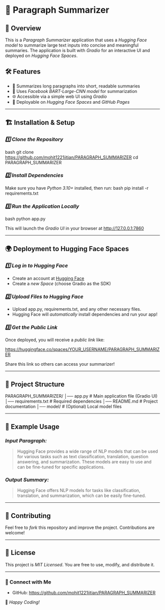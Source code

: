 # 📜 Paragraph Summarizer

## 🚀 Overview
This is a *Paragraph Summarizer* application that uses a *Hugging Face model* to summarize large text inputs into concise and meaningful summaries. The application is built with *Gradio* for an interactive UI and deployed on *Hugging Face Spaces*.

## 🛠 Features
- 📑 Summarizes long paragraphs into short, readable summaries
- 🧠 Uses *Facebook BART-Large-CNN model* for summarization
- 🌐 Accessible via a simple web UI using *Gradio*
- 🚀 Deployable on *Hugging Face Spaces* and *GitHub Pages*

---

## 🏗 Installation & Setup
### *1️⃣ Clone the Repository*
bash
git clone  https://github.com/mohit1221iitian/PARAGRAPH_SUMMARIZER
cd PARAGRAPH_SUMMARIZER


### *2️⃣ Install Dependencies*
Make sure you have *Python 3.10+* installed, then run:
bash
pip install -r requirements.txt


### *3️⃣ Run the Application Locally*
bash
python app.py

This will launch the *Gradio UI* in your browser at http://127.0.0.1:7860

---

## 🌍 Deployment to Hugging Face Spaces
### *1️⃣ Log in to Hugging Face*
- Create an account at [Hugging Face](https://huggingface.co/)
- Create a *new Space* (choose Gradio as the SDK)

### *2️⃣ Upload Files to Hugging Face*
- Upload app.py, requirements.txt, and any other necessary files.
- Hugging Face will *automatically* install dependencies and run your app!

### *3️⃣ Get the Public Link*
Once deployed, you will receive a *public link* like:

https://huggingface.co/spaces/YOUR_USERNAME/PARAGRAPH_SUMMARIZER

Share this link so others can access your summarizer!

---

## 📂 Project Structure

PARAGRAPH_SUMMARIZER/
│── app.py                # Main application file (Gradio UI)
│── requirements.txt      # Required dependencies
│── README.md             # Project documentation
│── model/                # (Optional) Local model files


---

## 🤖 Example Usage
### *Input Paragraph:*
> Hugging Face provides a wide range of NLP models that can be used for various tasks such as text classification, translation, question answering, and summarization. These models are easy to use and can be fine-tuned for specific applications.

### *Output Summary:*
> Hugging Face offers NLP models for tasks like classification, translation, and summarization, which can be easily fine-tuned.

---

## 🤝 Contributing
Feel free to *fork* this repository and improve the project. Contributions are welcome!

---

## 📜 License
This project is *MIT Licensed*. You are free to use, modify, and distribute it.

---

### 🔗 Connect with Me
- GitHub: https://github.com/mohit1221iitian/PARAGRAPH_SUMMARIZER


🚀 *Happy Coding!*
